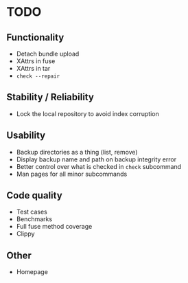 # TODO

## Functionality
* Detach bundle upload
* XAttrs in fuse
* XAttrs in tar
* `check --repair`

## Stability / Reliability
* Lock the local repository to avoid index corruption

## Usability
* Backup directories as a thing (list, remove)
* Display backup name and path on backup integrity error
* Better control over what is checked in `check` subcommand
* Man pages for all minor subcommands

## Code quality
* Test cases
* Benchmarks
* Full fuse method coverage
* Clippy

## Other
* Homepage
